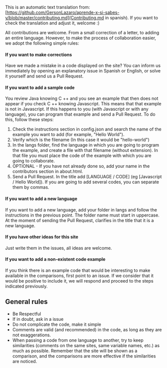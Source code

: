 This is an automatic text translation from: [https://github.com/GersonLazaro/aprende-x-si-sabes-y/blob/master/contributing.md](Contributing.md in spanish). If you want to check the translation and adjust it, welcome :)


All contributions are welcome. From a small correction of a letter, to adding an entire language. However, to make the process of collaboration easier, we adopt the following simple rules:

#### If you want to make corrections

Have we made a mistake in a code displayed on the site? You can inform us immediately by opening an explanatory issue in Spanish or English, or solve it yourself and send us a Pull Request.

#### If you want to add a sample code

You review Java knowing C ++ and you see an example that then does not appear if you check C ++ knowing Javascript. This means that that example is not in Javascript. If this happens to you (with Javascript or with any language), you can program that example and send a Pull Request. To do this, follow these steps:

1. Check the instructions section in config.json and search the name of the example you want to add (for example, "Hello World").
2. Verify which is the filename (In this case it would be "hello-world")
3. In the langs folder, find the language in which you are going to program the example, and create a file with that filename (without extension). In that file you must place the code of the example with which you are going to collaborate.
4. OPTIONAL - If you have not already done so, add your name in the contributors section in about.html.
5. Send a Pull Request. In the title add [LANGUAGE / CODE] (eg [Javascript / Hello World]). If you are going to add several codes, you can separate them by commas.

#### If you want to add a new language

If you want to add a new language, add your folder in langs and follow the instructions in the previous point. The folder name must start in uppercase. At the moment of sending the Pull Request, clarifies in the title that it is a new language.

#### If you have other ideas for this site

Just write them in the issues, all ideas are welcome.

#### If you want to add a non-existent code example

If you think there is an example code that would be interesting to make available in the comparisons, first point to an issue. If we consider that it would be positive to include it, we will respond and proceed to the steps indicated previously.

## General rules

- Be Respectful
- If in doubt, ask in a issue
- Do not complicate the code, make it simple
- Comments are valid (and recommended) in the code, as long as they are not exaggerations.
- When passing a code from one language to another, try to keep similarities (comments on the same sites, same variable names, etc.) as much as possible. Remember that the site will be shown as a comparison, and the comparisons are more effective if the similarities are noticed.